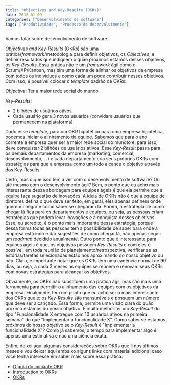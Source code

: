 ```yaml
---
title: "Objectives and Key-Results (OKRs)"
date: 2018-01-09
categories: ["Desenvolvimento de software"]
tags: ["Produtividade", "Processo de desenvolvimento"]
---
```


Vamos falar sobre desenvolvimento de software.

*Objectives and Key-Results* (OKRs) são uma prática/*framework*/metodologia para definir objetivos, os *Objectives*, e definir resultados que indiquem o quão próximos estamos desses objetivos, os *Key-Results*.
Essa prática não é um *framework* ágil como o Scrum/XP/Kanban, mas sim uma forma de alinhar os objetivos da empresa com todos os indivíduos e como cada um pode contribuir nesses objetivos.
Com isso, é possível colocar o *template* padrão de OKRs:

*Objective*: Ter a maior rede social do mundo

*Key-Results*:

* 2 bilhões de usuários ativos
* Cada usuário gera 3 novos usuários (convidam usuários que permanecem na plataforma)

<!-- more -->

Dado esse *template*, para um OKR hipotético para uma empresa hipotética, podemos iniciar o alinhamento da equipe.
Sabemos que para o ano corrente a empresa quer ser a maior rede social do mundto e, para isso, deve conquistar 2 bilhões de usuários ativos.
Esse *Key-Result* passa para os demais departamentos da empresa (marketing, comercial, desenvolvimento, ...) e cada departamento cria seus próprios OKRs com estratégias para que a empresa como um todo alcance o objetivo através dos Key-Results.

Certo, mas o que isso tem a ver com o desenvolvimento de software?
Ou até mesmo com o desenvolvimento ágil?
Bem, o ponto que eu acho mais interessante dessa abordagem para equipes ágeis é que ela permite que a equipe faça sugestão de inovações.
A ideia de OKRs não é que a equipe de diretores defina o que deve ser feito, em geral, eles apenas definem onde querem chegar e como saber se chegaram lá.
Porém, a estratégia de como chegar lá fica para os departamentos e equipes, ou seja, as pessoas criam estratégias que podem levar inovações e à conquista desses objetivos.
Esse, eu acredito, é o ponto mais importante dessa estratégia, porque dessa forma todas as pessoas tem a possibilidade de saber para onde a empresa está indo e dar sugestões de como chegar lá, não apenas seguir um *roadmap* decidido anualmente.
Outro ponto que é interessante para equipes ágeis é que, os objetivos possuem *Key-Results* e com eles é possível, em toda reunião de planejamento/retrospectiva, verificar se as estórias/tarefas selecionadas estão nos aproximando do nosso objetivo ou não.
Claro, é importante notar que os OKRs tem uma cadência normal de 90 dias, ou seja, a cada 3 meses as equipes se reúnem e renovam seus OKRs com novas estratégias para alcançar os objetivos.

Obviamente, os OKRs não substituem uma prática ágil, mas são mais uma ferramenta para permitir o alinhamento das equipes com os objetivos da empresa.
Finalmente, tem um ponto que eu acho ser o mais interessante dos OKRs que é: os *Key-Results* são mensuráveis e possuem um número que deve ser alcançado.
Essa forma, permite uma visão clara do quão próximo estamos do nosso objetivo.
É muito melhor ter um *Key-Result* do tipo "Funcionalidade X entregue com 10 usuários ativos na primeira semana" do que "Implementar a funcionalidade X".
Como saber se estamos próximos do nosso objetivo se o *Key-Result* é "Implementar a funcionalidade X"?
Como já sabemos, o tempo para implementar algo é apenas uma estimativa e não uma ciência exata.

Enfim, deixei aqui algumas considerações sobre OKRs que li nos últimos meses e vou deixar aqui embaixo alguns links com material adicional caso você tenha interesse em saber mais sobre essa prática.

* [O guia do iniciante OKR](http://felipecastro.com/pt-br/okr/o-que-e-okr/)
* [Introduction to OKRs](http://www.oreilly.com/business/free/files/introduction-to-okrs.pdf)
* [OKRs](http://eleganthack.com/category/high-performing-teams/okrs-2/)
